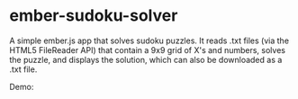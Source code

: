 # ember-sudoku-solver

A simple ember.js app that solves sudoku puzzles. It reads .txt files (via the HTML5 FileReader API) that contain a 9x9 grid of X's and numbers, solves the puzzle, and displays the solution, which can also be downloaded as a .txt file.

Demo: 
